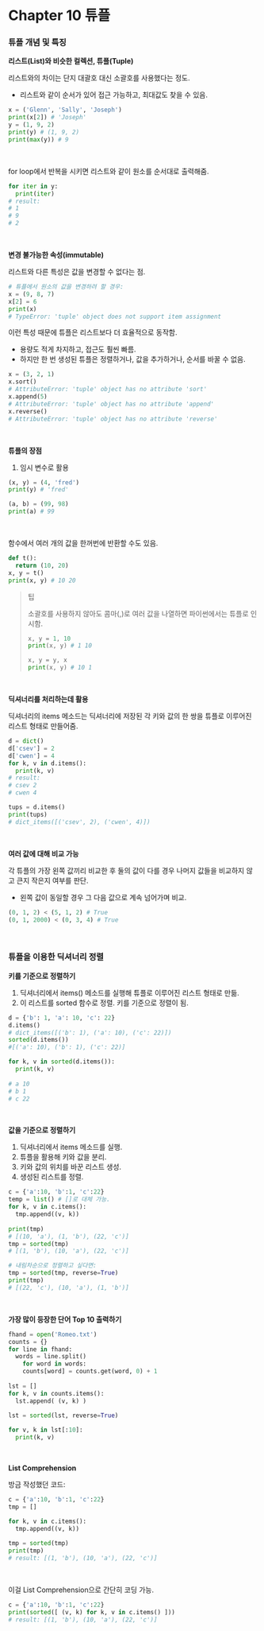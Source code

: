 # Chapter 10 튜플

### 튜플 개념 및 특징

**리스트(List)와 비슷한 컬렉션, 튜플(Tuple)**

리스트와의 차이는 단지 대괄호 대신 소괄호를 사용했다는 정도.

- 리스트와 같이 순서가 있어 접근 가능하고, 최대값도 찾을 수 있음.

~~~python
x = ('Glenn', 'Sally', 'Joseph')
print(x[2]) # 'Joseph'
y = (1, 9, 2)
print(y) # (1, 9, 2)
print(max(y)) # 9
~~~

<br>

for loop에서 반복을 시키면 리스트와 같이 원소를 순서대로 출력해줌.

~~~python
for iter in y:
  print(iter)
# result:
# 1
# 9
# 2
~~~

<br>

**변경 불가능한 속성(immutable)**

리스트와 다른 특성은 값을 변경할 수 없다는 점.

~~~python
# 튜플에서 원소의 값을 변경하려 할 경우:
x = (9, 8, 7)
x[2] = 6
print(x)
# TypeError: 'tuple' object does not support item assignment
~~~

이런 특성 때문에 튜플은 리스트보다 더 효율적으로 동작함.

- 용량도 적게 차지하고, 접근도 훨씬 빠름.
- 하지만 한 번 생성된 튜플은 정렬하거나, 값을 추가하거나, 순서를 바꿀 수 없음.

~~~python
x = (3, 2, 1)
x.sort()
# AttributeError: 'tuple' object has no attribute 'sort'
x.append(5)
# AttributeError: 'tuple' object has no attribute 'append'
x.reverse()
# AttributeError: 'tuple' object has no attribute 'reverse'
~~~

<br>

**튜플의 장점**

1. 임시 변수로 활용

~~~python
(x, y) = (4, 'fred')
print(y) # 'fred'

(a, b) = (99, 98)
print(a) # 99
~~~

<br>

함수에서 여러 개의 값을 한꺼번에 반환할 수도 있음.

~~~python
def t():
  return (10, 20)
x, y = t()
print(x, y) # 10 20
~~~

> 팁
>
> 소괄호를 사용하지 않아도 콤마(,)로 여러 값을 나열하면 파이썬에서는 튜플로 인시함.
>
> ~~~python
> x, y = 1, 10
> print(x, y) # 1 10
> 
> x, y = y, x
> print(x, y) # 10 1
> ~~~

<br>

**딕셔너리를 처리하는데 활용**

딕셔너리의 items 메소드는 딕셔너리에 저장된 각 키와 값의 한 쌍을 튜플로 이루어진 리스트 형태로 만들어줌.

~~~python
d = dict()
d['csev'] = 2
d['cwen'] = 4
for k, v in d.items():
  print(k, v)
# result:
# csev 2
# cwen 4

tups = d.items()
print(tups)
# dict_items([('csev', 2), ('cwen', 4)])
~~~

<br>

**여러 값에 대해 비교 가능**

각 튜플의 가장 왼쪽 값끼리 비교한 후 둘의 값이 다를 경우 나머지 값들을 비교하지 않고 큰지 작은지 여부를 판단.

- 왼쪽 값이 동일할 경우 그 다음 값으로 계속 넘어가며 비교.

~~~python
(0, 1, 2) < (5, 1, 2) # True
(0, 1, 2000) < (0, 3, 4) # True
~~~

<br>

### 튜플을 이용한 딕셔너리 정렬

**키를 기준으로 정렬하기**

1. 딕셔너리에서 items() 메소드를 실행해 튜플로 이루어진 리스트 형태로 만듦.
2. 이 리스트를 sorted 함수로 정렬. 키를 기준으로 정렬이 됨.

~~~python
d = {'b': 1, 'a': 10, 'c': 22}
d.items()
# dict_items([('b': 1), ('a': 10), ('c': 22)])
sorted(d.items())
#[('a': 10), ('b': 1), ('c': 22)]

for k, v in sorted(d.items()):
  print(k, v)
  
# a 10
# b 1
# c 22
~~~

<br>

**값을 기준으로 정렬하기**

1. 딕셔너리에서 items 메소드를 실행.
2. 튜플을 활용해 키와 값을 분리.
3. 키와 값의 위치를 바꾼 리스트 생성.
4. 생성된 리스트를 정렬.

~~~python
c = {'a':10, 'b':1, 'c':22}
temp = list() # []로 대체 가능.
for k, v in c.items():
  tmp.append((v, k))
  
print(tmp)
# [(10, 'a'), (1, 'b'), (22, 'c')]
tmp = sorted(tmp)
# [(1, 'b'), (10, 'a'), (22, 'c')]

# 내림차순으로 정렬하고 싶다면:
tmp = sorted(tmp, reverse=True)
print(tmp)
# [(22, 'c'), (10, 'a'), (1, 'b')]
~~~

<br>

**가장 많이 등장한 단어 Top 10 출력하기**

~~~python
fhand = open('Romeo.txt')
counts = {}
for line in fhand:
  words = line.split()
	for word in words:
  	counts[word] = counts.get(word, 0) + 1
 
lst = []
for k, v in counts.items():
  lst.append( (v, k) )
 
lst = sorted(lst, reverse=True)

for v, k in lst[:10]:
  print(k, v)
~~~

<br>

**List Comprehension**

방금 작성했던 코드:

~~~python
c = {'a':10, 'b':1, 'c':22}
tmp = []

for k, v in c.items():
  tmp.append((v, k))
  
tmp = sorted(tmp)
print(tmp)
# result: [(1, 'b'), (10, 'a'), (22, 'c')]
~~~

<br>

이걸 List Comprehension으로 간단히 코딩 가능.

~~~python
c = {'a':10, 'b':1, 'c':22}
print(sorted([ (v, k) for k, v in c.items() ]))
# result: [(1, 'b'), (10, 'a'), (22, 'c')]
~~~

